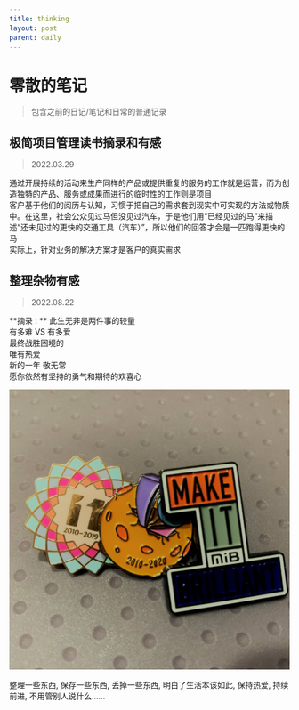```yaml
---
title: thinking
layout: post
parent: daily
---
```


# 零散的笔记  

> 包含之前的日记/笔记和日常的普通记录  

## 极简项目管理读书摘录和有感  

> 2022.03.29

通过开展持续的活动来生产同样的产品或提供重复的服务的工作就是运营，而为创造独特的产品、服务或成果而进行的临时性的工作则是项目  
客户基于他们的阅历与认知，习惯于把自己的需求套到现实中可实现的方法或物质中。在这里，社会公众见过马但没见过汽车，于是他们用“已经见过的马”来描述“还未见过的更快的交通工具（汽车）”，所以他们的回答才会是一匹跑得更快的马  
实际上，针对业务的解决方案才是客户的真实需求  

## 整理杂物有感  

> 2022.08.22

**摘录 : **
此生无非是两件事的较量  
有多难 VS 有多爱    
最终战胜困境的  
唯有热爱  
新的一年  敬无常  
愿你依然有坚持的勇气和期待的欢喜心   

![daily_thinking_01.jpg](../../assert/images/daily_thinking_01.jpg)  

整理一些东西, 保存一些东西, 丢掉一些东西, 明白了生活本该如此, 保持热爱, 持续前进, 不用管别人说什么...... 




